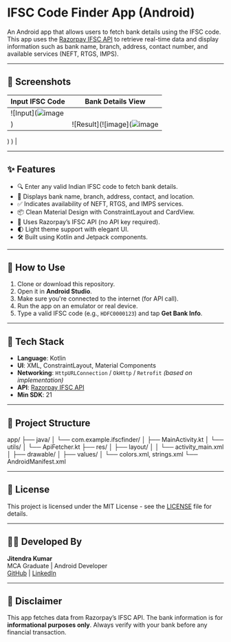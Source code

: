 # IFSC Code Finder App (Android)

An Android app that allows users to fetch bank details using the IFSC code. This app uses the [Razorpay IFSC API](https://ifsc.razorpay.com/) to retrieve real-time data and display information such as bank name, branch, address, contact number, and available services (NEFT, RTGS, IMPS).

---

## 📱 Screenshots

| Input IFSC Code | Bank Details View |
|-----------------|-------------------|
| ![Input](![image](https://github.com/user-attachments/assets/a960df56-e3ba-4ced-ba18-afe72995f2c4)
) | ![Result](![image](![image](https://github.com/user-attachments/assets/585fd351-d647-449d-830d-69021527b035)
)
) |

---

## ✨ Features

- 🔍 Enter any valid Indian IFSC code to fetch bank details.
- 📄 Displays bank name, branch, address, contact, and location.
- ✅ Indicates availability of NEFT, RTGS, and IMPS services.
- 📦 Clean Material Design with ConstraintLayout and CardView.
- 📶 Uses Razorpay’s IFSC API (no API key required).
- 🌓 Light theme support with elegant UI.
- 🛠 Built using Kotlin and Jetpack components.

---

## 🚀 How to Use

1. Clone or download this repository.
2. Open it in **Android Studio**.
3. Make sure you're connected to the internet (for API call).
4. Run the app on an emulator or real device.
5. Type a valid IFSC code (e.g., `HDFC0000123`) and tap **Get Bank Info**.

---

## 🔧 Tech Stack

- **Language**: Kotlin
- **UI**: XML, ConstraintLayout, Material Components
- **Networking**: `HttpURLConnection` / `OkHttp` / `Retrofit` *(based on implementation)*
- **API**: [Razorpay IFSC API](https://ifsc.razorpay.com/)
- **Min SDK**: 21

---

## 📁 Project Structure

app/
├── java/
│ └── com.example.ifscfinder/
│ ├── MainActivity.kt
│ └── utils/
│ └── ApiFetcher.kt
├── res/
│ ├── layout/
│ │ └── activity_main.xml
│ ├── drawable/
│ ├── values/
│ └── colors.xml, strings.xml
└── AndroidManifest.xml


---

## 📜 License

This project is licensed under the MIT License - see the [LICENSE](LICENSE) file for details.

---

## 👨‍💻 Developed By

**Jitendra Kumar**  
MCA Graduate | Android Developer  
[GitHub](https://github.com/jitendrakumar07) | [LinkedIn](https://www.linkedin.com/in/jitendrakumar77/)

---

## 📝 Disclaimer

This app fetches data from Razorpay’s IFSC API. The bank information is for **informational purposes only**. Always verify with your bank before any financial transaction.
